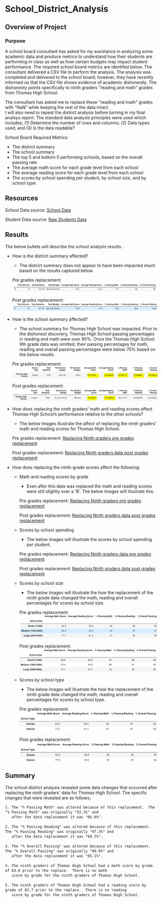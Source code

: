 # School_District_Analysis

## Overview of Project

### Purpose
A school board consultant has asked for my assistance in analyzing some academic data and produce metrics to understand how their
students are performing in class as well as how certain budgets may impact student performance.  The required school board metrics 
are identifed below. The consultant delivered a CSV file to perform the analysis.  The analysis was completed and delivered to the
school board; however, they have recently informed us that the CSV file shows evidence of academic dishonestly.  The dishonesty 
points specifically to ninth graders "reading and math" grades from Thomas High School. 

The consultant has asked me to replace these "reading and math" grades with "NaN" while keeping the rest of the data intact.  
I will also need to repeat the district analysis before turning in my final analsys report.  The standard data analysis principles 
were used which includes; (1) Determine the number of rows and columns; (2) Data types used; and (3) Is the data readable?

School Board Required Metrics:

- The district summary
- The school summary
- The top 5 and bottom 5 performing schools, based on the overall passing rate
- The average math score for each grade level from each school
- The average reading score for each grade level from each school
- The scores by school spending per student, by school size, and by school type

## Resources
School Data source: [School Data](https://github.com/SheaButta/School_District_Analysis/blob/main/Resources/schools_complete.csv)

Student Data source: [Raw Students Data](https://github.com/SheaButta/School_District_Analysis/blob/main/Resources/students_complete.csv)



## Results

The below bullets will describe the school analysis results.
  
  - How is the district summary affected?
  	- The district summary does not appear to have been impacted much based on the results captured below.
	
	Pre grades replacement: ![District Summary Pre grade replacement](https://github.com/SheaButta/School_District_Analysis/blob/main/Resources/DistrictSummary_PreDishonestDiscovery.PNG)

	Post grades replacement: ![District Summary Post grades replacement](https://github.com/SheaButta/School_District_Analysis/blob/main/Resources/DistrictSummary_PostDishonestDiscovery.PNG)

  - How is the school summary affected?
	- The school summary for Thomas High School was impacted.  Prior to the dishonest discovery, Thomas High School passing percentages
	  in reading and math were over 90%.  Once the Thomas High School 9th grade data was omitted, their passing percentages for math, reading
	  and overall passing percentages were below 70% based on the below results.

	Pre grades replacement: ![School Summary Pre grades replacement](https://github.com/SheaButta/School_District_Analysis/blob/main/Resources/SchoolSummary_PreDishonestDiscovery.PNG)

	Post grades replacement: ![School Summary Post grades replacement](https://github.com/SheaButta/School_District_Analysis/blob/main/Resources/SchoolSummary_PostDishonestDiscovery.PNG)

  - How does replacing the ninth graders’ math and reading scores affect Thomas High School’s performance relative to the other schools?
	- The below images illustrate the affect of replacing the ninth graders' math and reading scores for Thomas High School.

	Pre grades replacement: [Replacing Ninth graders pre grades replacement](https://github.com/SheaButta/School_District_Analysis/blob/main/Resources/ReplacingNinthGraders_PreDishonestDiscovery.PNG)

	Post grades replacement: [Replacing Ninth graders data post grades replacement](https://github.com/SheaButta/School_District_Analysis/blob/main/Resources/ReplacingNinthGraders_PostDishonestDiscovery.PNG)

  - How does replacing the ninth-grade scores affect the following:
  
  	- Math and reading scores by grade
		- Even after this data was replaced the math and reading scores were still slightly over a 'B'.  The below images will illustrate this.
		
		Pre grades replacement: [Replacing Ninth graders pre grades replacement](https://github.com/SheaButta/School_District_Analysis/blob/main/Resources/ReplacingNinthGraders_PreDishonestDiscovery.PNG)

		Post grades replacement: [Replacing Ninth graders data post grades replacement](https://github.com/SheaButta/School_District_Analysis/blob/main/Resources/ReplacingNinthGraders_PostDishonestDiscovery.PNG)


	- Scores by school spending
		- The below images will illustrate the scores by school spending per student.

		Pre grades replacement: [Replacing Ninth graders data pre grades replacement](https://github.com/SheaButta/School_District_Analysis/blob/main/Resources/ScoresbySchoolPerStudent_PreDishonestDiscovery.PNG)

		Post grades replacement: [Replacing Ninth graders data post grades replacement](https://github.com/SheaButta/School_District_Analysis/blob/main/Resources/ScoresbySchoolPerStudent_PostDishonestDiscovery.PNG)


	- Scores by school size
		- The below images will illustrate the how the replacement of the ninth grade data changed the math, reading and
		  overall percentages for scores by school size.
		  
		Pre grades replacement: ![Replacing Ninth graders data Pre Discovery](https://github.com/SheaButta/School_District_Analysis/blob/main/Resources/ScoresbySchoolsize_PreDishonestDiscovery.PNG)

		Post grades replacement: ![Replacing Ninth graders data Post Discovery](https://github.com/SheaButta/School_District_Analysis/blob/main/Resources/ScoresbySchoolsize_PostDishonestDiscovery.PNG)


	- Scores by school type
		- The below images will illustrate the how the replacement of the ninth grade data changed the math, reading and
		  overall percentages for scores by school type.

		Pre grades replacement: ![Replacing Ninth graders data Pre Discovery](https://github.com/SheaButta/School_District_Analysis/blob/main/Resources/ScoresbySchoolType_PreDishonestDiscovery.PNG)

		Post grades replacement: ![Replacing Ninth graders data Post Discovery](https://github.com/SheaButta/School_District_Analysis/blob/main/Resources/ScoresbySchoolType_PostDishonestDiscovery.PNG)

## Summary

The school district analysis revealed some data changes that occurred after replacing the ninth graders' data for Thomas High School.
The specific changes that were revealed are as follows;

	1. The "% Passing Math" was altered because of this replacement.  The "% Passing Math" was originally "93.3%" and 
	   after the data replacement it was "66.9%".

	2. The "% Passing Reading" was altered because of this replacement.  The "% Passing Reading" was originally "97.3%" and 
	   after the data replacement it was "69.7%".

	3. The "% Overall Passing" was altered because of this replacement.  The "% Overall Passing" was originally "99.9%" and 
	   after the data replacement it was "65.1%".

	4. The ninth graders of Thomas High School had a math score by grade of 83.6 prior to the replace.  There is no math 
	   score by grade for the ninth graders of Thomas High School.

	5. The ninth graders of Thomas High School had a reading score by grade of 83.7 prior to the replace.  There is no reading 
	   score by grade for the ninth graders of Thomas High School.


